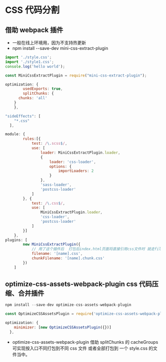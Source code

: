 # CSS 代码分割

## 借助 webpack 插件

- 一般在线上环境用，因为不支持热更新
- npm install --save-dev mini-css-extract-plugin

```javascript
import './style.css';
import './style1.css';
console.log('hello world');

const MiniCssExtractPlugin = require("mini-css-extract-plugin");

optimization: {
		usedExports: true,
		splitChunks: {
      chunks: 'all'
    }
    },

"sideEffects": [
    "*.css"
  ],

module: {
		rules:[{
			test: /\.scss$/,
			use: [
				loader: MiniCssExtractPlugin.loader,
				{
					loader: 'css-loader',
					options: {
						importLoaders: 2
					}
				},
				'sass-loader',
				'postcss-loader'
			]
		}, {
			test: /\.css$/,
			use: [
				MiniCssExtractPlugin.loader,
				'css-loader',
				'postcss-loader'
			]
		}]
    },
plugins: [
		new MiniCssExtractPlugin({
            // 用了这个插件后  打包后index.html页面将直接引用css文件时 就走filename 间接引用就走第二个 (实际测试中 一个css引入另一个css  这个插件会默认将两个css文件合并在一个css文件 加入到index.html中)
			filename: '[name].css',
			chunkFilename: '[name].chunk.css'
		})
    ]

```

## optimize-css-assets-webpack-plugin css 代码压缩、合并插件

```javascript
npm install --save-dev optimize-css-assets-webpack-plugin

const OptimizeCSSAssetsPlugin = require('optimize-css-assets-webpack-plugin');

optimization: {
    minimizer: [new OptimizeCSSAssetsPlugin({})]
  },
```

- optimize-css-assets-webpack-plugin 借助 splitChunks 的 cacheGroups 可实现按入口不同打包到不同 css 文件 或者全部打包到 一个 style.css 的文件当中。

